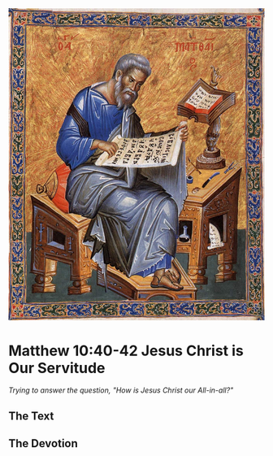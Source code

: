 <img class="intro-right" src="../images/art-matthew.jpg">

# Matthew 10:40-42 Jesus Christ is Our Servitude

*Trying to answer the question, "How is Jesus Christ our All-in-all?"*

## The Text

## The Devotion
